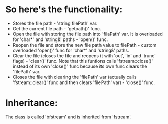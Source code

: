 # So here's the functionality:
  - Stores the file path - 'string filePath' var.
  - Get the current file path - 'getpath()' func.
  - Open the file with storing the file path into 'filaPath' var. It is overloaded for 'char*' and 'string&' paths - 'open()' func.
  - Reopen the file and store the new file path value to filePath - custom overloaded 'open()' func for 'char*' and 'string&' paths.
  - Clear the file (closes the file and reopens it with 'out', 'in' and 'trunc' flags) - 'clear()' func. Note that this funtions calls 'fstream::close()' instead of its own 'close()' func because its own func clears the 'filePath' var.
  - Closes the file with clearing the 'filePath' var (actually calls 'fstream::clear()' func and then clears 'filePath' var) - 'close()' func.
# Inheritance:
The class is called 'bfstream' and is inherited from 'fstream'.
